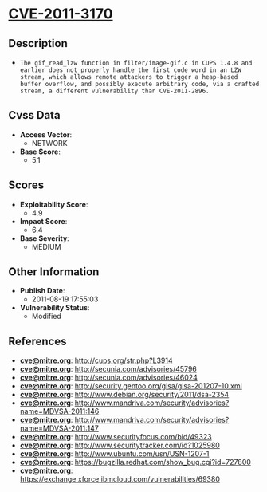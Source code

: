 
# [CVE-2011-3170](http://cups.org/str.php?L3914)

## Description

- `The gif_read_lzw function in filter/image-gif.c in CUPS 1.4.8 and earlier does not properly handle the first code word in an LZW stream, which allows remote attackers to trigger a heap-based buffer overflow, and possibly execute arbitrary code, via a crafted stream, a different vulnerability than CVE-2011-2896.`

## Cvss Data

- **Access Vector**:
  - NETWORK
- **Base Score**:
  - 5.1

## Scores

- **Exploitability Score**:
  - 4.9
- **Impact Score**:
  - 6.4
- **Base Severity**:
  - MEDIUM

## Other Information

- **Publish Date**:
  - 2011-08-19 17:55:03
- **Vulnerability Status**:
  - Modified

## References

- **cve@mitre.org**: http://cups.org/str.php?L3914
- **cve@mitre.org**: http://secunia.com/advisories/45796
- **cve@mitre.org**: http://secunia.com/advisories/46024
- **cve@mitre.org**: http://security.gentoo.org/glsa/glsa-201207-10.xml
- **cve@mitre.org**: http://www.debian.org/security/2011/dsa-2354
- **cve@mitre.org**: http://www.mandriva.com/security/advisories?name=MDVSA-2011:146
- **cve@mitre.org**: http://www.mandriva.com/security/advisories?name=MDVSA-2011:147
- **cve@mitre.org**: http://www.securityfocus.com/bid/49323
- **cve@mitre.org**: http://www.securitytracker.com/id?1025980
- **cve@mitre.org**: http://www.ubuntu.com/usn/USN-1207-1
- **cve@mitre.org**: https://bugzilla.redhat.com/show_bug.cgi?id=727800
- **cve@mitre.org**: https://exchange.xforce.ibmcloud.com/vulnerabilities/69380
